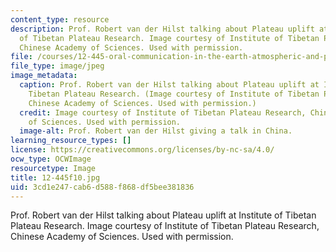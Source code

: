 ```yaml
---
content_type: resource
description: Prof. Robert van der Hilst talking about Plateau uplift at Institute
  of Tibetan Plateau Research. Image courtesy of Institute of Tibetan Plateau Research,
  Chinese Academy of Sciences. Used with permission.
file: /courses/12-445-oral-communication-in-the-earth-atmospheric-and-planetary-sciences-fall-2010/3cd1e247cab6d588f868df5bee381836_12-445f10.jpg
file_type: image/jpeg
image_metadata:
  caption: Prof. Robert van der Hilst talking about Plateau uplift at Institute of
    Tibetan Plateau Research. (Image courtesy of Institute of Tibetan Plateau Research,
    Chinese Academy of Sciences. Used with permission.)
  credit: Image courtesy of Institute of Tibetan Plateau Research, Chinese Academy
    of Sciences. Used with permission.
  image-alt: Prof. Robert van der Hilst giving a talk in China.
learning_resource_types: []
license: https://creativecommons.org/licenses/by-nc-sa/4.0/
ocw_type: OCWImage
resourcetype: Image
title: 12-445f10.jpg
uid: 3cd1e247-cab6-d588-f868-df5bee381836
---
```

Prof. Robert van der Hilst talking about Plateau uplift at Institute of Tibetan Plateau Research. Image courtesy of Institute of Tibetan Plateau Research, Chinese Academy of Sciences. Used with permission.